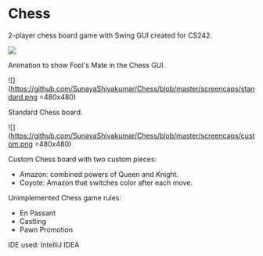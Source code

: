 # Chess
2-player chess board game with Swing GUI created for CS242.

![][foolsmateChess]

Animation to show Fool's Mate in the Chess GUI.

![](https://github.com/SunayaShivakumar/Chess/blob/master/screencaps/standard.png =480x480)

Standard Chess board.

![](https://github.com/SunayaShivakumar/Chess/blob/master/screencaps/custom.png =480x480)

Custom Chess board with two custom pieces:
* Amazon: combined powers of Queen and Knight.
* Coyote: Amazon that switches color after each move.

Unimplemented Chess game rules:
* En Passant
* Castling
* Pawn Promotion

IDE used: IntelliJ IDEA

[foolsmateChess]: https://github.com/SunayaShivakumar/Chess/blob/master/screencaps/foolsmate.gif
